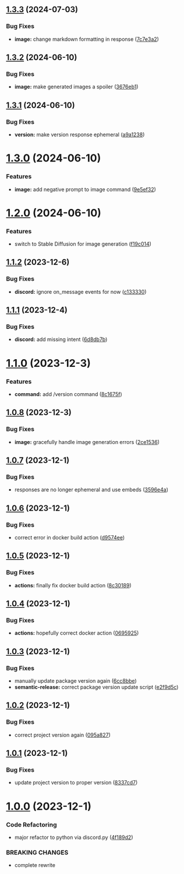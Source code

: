 ## [1.3.3](https://github.com/Pragma8123/npc-bot/compare/v1.3.2...v1.3.3) (2024-07-03)


### Bug Fixes

* **image:** change markdown formatting in response ([7c7e3a2](https://github.com/Pragma8123/npc-bot/commit/7c7e3a2df899db83e9318e61c1e3c594db9677f4))

## [1.3.2](https://github.com/Pragma8123/npc-bot/compare/v1.3.1...v1.3.2) (2024-06-10)


### Bug Fixes

* **image:** make generated images a spoiler ([3676eb1](https://github.com/Pragma8123/npc-bot/commit/3676eb1ca4b090de66d710e213d6cd25de6488c8))

## [1.3.1](https://github.com/Pragma8123/npc-bot/compare/v1.3.0...v1.3.1) (2024-06-10)


### Bug Fixes

* **version:** make version response ephemeral ([a9a1238](https://github.com/Pragma8123/npc-bot/commit/a9a1238e1df65363d9a2e08d19b83c5f31f06897))

# [1.3.0](https://github.com/Pragma8123/npc-bot/compare/v1.2.0...v1.3.0) (2024-06-10)


### Features

* **image:** add negative prompt to image command ([9e5ef32](https://github.com/Pragma8123/npc-bot/commit/9e5ef32a8ffd875cd835d385cedd8e87c72186d3))

# [1.2.0](https://github.com/Pragma8123/npc-bot/compare/v1.1.2...v1.2.0) (2024-06-10)


### Features

* switch to Stable Diffusion for image generation ([f19c014](https://github.com/Pragma8123/npc-bot/commit/f19c0146189acbb7326f094637f4537063038f9e))

## [1.1.2](https://github.com/Pragma8123/npc-bot/compare/v1.1.1...v1.1.2) (2023-12-6)


### Bug Fixes

* **discord:** ignore on_message events for now ([c133330](https://github.com/Pragma8123/npc-bot/commit/c13333050da050655a8f79a30280570a0d0c0049))

## [1.1.1](https://github.com/Pragma8123/npc-bot/compare/v1.1.0...v1.1.1) (2023-12-4)


### Bug Fixes

* **discord:** add missing intent ([6d8db7b](https://github.com/Pragma8123/npc-bot/commit/6d8db7b2eebc5ed6dacb7efcb92a34cb53c1d2c9))

# [1.1.0](https://github.com/Pragma8123/npc-bot/compare/v1.0.8...v1.1.0) (2023-12-3)


### Features

* **command:** add /version command ([8c1675f](https://github.com/Pragma8123/npc-bot/commit/8c1675f38d288c9452ae65e5f66243a73389e6f3))

## [1.0.8](https://github.com/Pragma8123/npc-bot/compare/v1.0.7...v1.0.8) (2023-12-3)


### Bug Fixes

* **image:** gracefully handle image generation errors ([2ce1536](https://github.com/Pragma8123/npc-bot/commit/2ce1536557f7a0b5c037d8095e63a9df2085b943))

## [1.0.7](https://github.com/Pragma8123/npc-bot/compare/v1.0.6...v1.0.7) (2023-12-1)


### Bug Fixes

* responses are no longer ephemeral and use embeds ([3596e4a](https://github.com/Pragma8123/npc-bot/commit/3596e4a7a944d9cf7addd4d0eff31101bc173908))

## [1.0.6](https://github.com/Pragma8123/npc-bot/compare/v1.0.5...v1.0.6) (2023-12-1)


### Bug Fixes

* correct error in docker build action ([d9574ee](https://github.com/Pragma8123/npc-bot/commit/d9574ee16c5dd2302837af0aef8d3e87dbf2b807))

## [1.0.5](https://github.com/Pragma8123/npc-bot/compare/v1.0.4...v1.0.5) (2023-12-1)


### Bug Fixes

* **actions:** finally fix docker build action ([8c30189](https://github.com/Pragma8123/npc-bot/commit/8c301898de5c61977b1c62b25b474c86e4ad225b))

## [1.0.4](https://github.com/Pragma8123/npc-bot/compare/v1.0.3...v1.0.4) (2023-12-1)


### Bug Fixes

* **actions:** hopefully correct docker action ([0695925](https://github.com/Pragma8123/npc-bot/commit/0695925c8dd5ff5d40eef571c310fb3ff8f39508))

## [1.0.3](https://github.com/Pragma8123/npc-bot/compare/v1.0.2...v1.0.3) (2023-12-1)


### Bug Fixes

* manually update package version again ([6cc8bbe](https://github.com/Pragma8123/npc-bot/commit/6cc8bbe929fc1b5279a201dce4aebd032e26f535))
* **semantic-release:** correct package version update script ([e2f9d5c](https://github.com/Pragma8123/npc-bot/commit/e2f9d5cd1053c8f2343691e74e1252f85e12f8af))

## [1.0.2](https://github.com/Pragma8123/npc-bot/compare/v1.0.1...v1.0.2) (2023-12-1)


### Bug Fixes

* correct project version again ([095a827](https://github.com/Pragma8123/npc-bot/commit/095a827b53652985846ac39d3d3d539964075343))

## [1.0.1](https://github.com/Pragma8123/npc-bot/compare/v1.0.0...v1.0.1) (2023-12-1)


### Bug Fixes

* update project version to proper version ([8337cd7](https://github.com/Pragma8123/npc-bot/commit/8337cd7398155d143b78e5b29f1bfd8ef7f543b7))

# [1.0.0](https://github.com/Pragma8123/npc-bot/compare/v0.7.0...v1.0.0) (2023-12-1)


### Code Refactoring

* major refactor to python via discord.py ([4f189d2](https://github.com/Pragma8123/npc-bot/commit/4f189d285f022f58c3b94578f12b0a1c8cc3620d))


### BREAKING CHANGES

* complete rewrite
